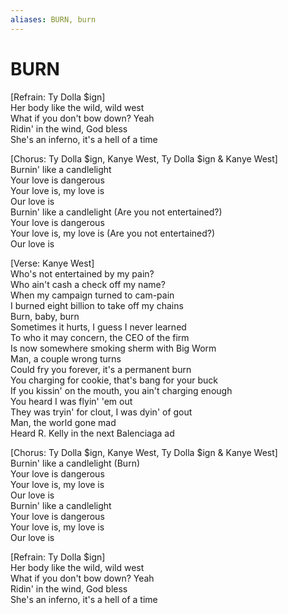 ```yaml
---
aliases: BURN, burn
---
```


# BURN

[Refrain: Ty Dolla $ign]  
Her body like the wild, wild west  
What if you don't bow down? Yeah  
Ridin' in the wind, God bless  
She's an inferno, it's a hell of a time  

[Chorus: Ty Dolla $ign, Kanye West, Ty Dolla $ign & Kanye West]  
Burnin' like a candlelight  
Your love is dangerous  
Your love is, my love is  
Our love is  
Burnin' like a candlelight (Are you not entertained?)  
Your love is dangerous  
Your love is, my love is (Are you not entertained?)  
Our love is  

[Verse: Kanye West]  
Who's not entertained by my pain?  
Who ain't cash a check off my name?  
When my campaign turned to cam-pain  
I burned eight billion to takе off my chains  
Burn, baby, burn  
Sometimes it hurts, I guess I nеver learned  
To who it may concern, the CEO of the firm  
Is now somewhere smoking sherm with Big Worm  
Man, a couple wrong turns  
Could fry you forever, it's a permanent burn  
You charging for cookie, that's bang for your buck  
If you kissin' on the mouth, you ain't charging enough  
You heard I was flyin' 'em out  
They was tryin' for clout, I was dyin' of gout  
Man, the world gone mad  
Heard R. Kelly in the next Balenciaga ad  

[Chorus: Ty Dolla $ign, Kanye West, Ty Dolla $ign & Kanye West]  
Burnin' like a candlelight (Burn)  
Your love is dangerous  
Your love is, my love is  
Our love is  
Burnin' like a candlelight  
Your love is dangerous  
Your love is, my love is  
Our love is  

[Refrain: Ty Dolla $ign]  
Her body like the wild, wild west  
What if you don't bow down? Yeah  
Ridin' in the wind, God bless  
She's an inferno, it's a hell of a time

